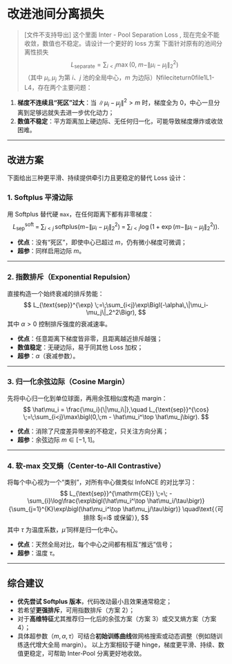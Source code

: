 # 改进池间分离损失
> [文件不支持导出]
> 这个里面 Inter - Pool Separation Loss , 现在完全不能收敛，数值也不稳定。请设计一个更好的 loss 方案
下面针对原有的池间分离性损失
$$L_{\text{separate}}=\sum_{i<j}\max\bigl(0,\;m-\|\mu_i-\mu_j\|_2^2\bigr)$$
（其中 $\mu_i,\mu_j$ 为第 $i$、$j$ 池的全局中心，$m$ 为边际）fileciteturn0file1L1-L4，存在两个主要问题：
1. **梯度不连续且“死区”过大**：当 $\|\mu_i-\mu_j\|^2>m$ 时，梯度全为 0，中心一旦分离到足够远就失去进一步优化动力；
2. **数值不稳定**：平方距离加上硬边际、无任何归一化，可能导致梯度爆炸或收敛困难。
---
## 改进方案
下面给出三种更平滑、持续提供牵引力且更稳定的替代 Loss 设计：
### 1. Softplus 平滑边际
用 Softplus 替代硬 `max`，在任何距离下都有非零梯度：
$$
L_{\text{sep}}^{\text{soft}} \;=\;\sum_{i<j}\,\mathrm{softplus}\bigl(m - \|\mu_i-\mu_j\|_2^2\bigr)
\;=\;\sum_{i<j}\log\bigl(1+\exp(m - \|\mu_i-\mu_j\|_2^2)\bigr).
$$
- **优点**：没有“死区”，即使中心已超过 $m$，仍有微小梯度可微调；
- **超参**：同样启用边际 $m$。
---
### 2. 指数排斥（Exponential Repulsion）
直接构造一个始终衰减的排斥势能：
$$
L_{\text{sep}}^{\exp} \;=\;\sum_{i<j}\exp\Bigl(-\alpha\,\|\mu_i-\mu_j\|_2^2\Bigr),
$$
其中 $\alpha>0$ 控制排斥强度的衰减速率。
- **优点**：任意距离下梯度皆非零，且距离越近排斥越强；
- **数值稳定**：无硬边际，易于同其他 Loss 加权；
- **超参**：$\alpha$（衰减参数）。
---
### 3. 归一化余弦边际（Cosine Margin）
先将中心归一化到单位球面，再用余弦相似度构造 margin：
$$
\hat\mu_i = \frac{\mu_i}{\|\mu_i\|},\quad
L_{\text{sep}}^{\cos} \;=\;\sum_{i<j}\max\bigl(0,\;m - \hat\mu_i^\top \hat\mu_j\bigr).
$$
- **优点**：消除了尺度差异带来的不稳定，只关注方向分离；
- **超参**：余弦边际 $m\in[-1,1]$。
---
### 4. 软‐max 交叉熵（Center‐to‐All Contrastive）
将每个中心视为一个“类别”，对所有中心做类似 InfoNCE 的对比学习：
$$
L_{\text{sep}}^{\mathrm{CE}} \;=\;
-\sum_{i}\log\frac{\exp\bigl(\hat\mu_i^\top \hat\mu_i/\tau\bigr)}
{\sum_{j=1}^{K}\exp\bigl(\hat\mu_i^\top \hat\mu_j/\tau\bigr)}
\quad\text{（可排除 $j=i$ 或保留）},
$$
其中 $\tau$ 为温度系数，$\hat\mu$ 同样是归一化中心。
- **优点**：天然全局对比，每个中心之间都有相互“推远”信号；
- **超参**：温度 $\tau$。
---
## 综合建议
- **优先尝试 Softplus 版本**，代码改动最小且效果通常稳定；
- 若希望**更强排斥**，可用指数排斥（方案 2）；
- 对于**高维特征**尤其推荐归一化后的余弦方案（方案 3）或交叉熵方案（方案 4）；
- 具体超参数（$m,\alpha,\tau$）可结合**初始训练曲线**做网格搜索或动态调整（例如随训练迭代增大全局 margin）。
以上方案相较于硬 hinge，梯度更平滑、持续、数值更稳定，可帮助 Inter‐Pool 分离更好地收敛。